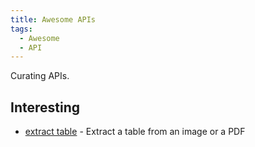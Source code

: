 ```yaml
---
title: Awesome APIs
tags:
  - Awesome
  - API
---
```


Curating APIs.

## Interesting

- [extract table](https://extract-table.com/) - Extract a table from an image or a PDF
